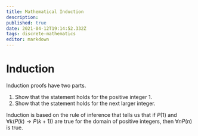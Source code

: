 ```yaml
---
title: Mathematical Induction
description: 
published: true
date: 2021-04-12T19:14:52.332Z
tags: discrete-mathematics
editor: markdown
---
```


# Induction

Induction proofs have two parts.
1. Show that the statement holds for the positive integer $1$.
2. Show that the statement holds for the next larger integer.

Induction is based on the rule of inference that tells us that if $P(1)$ and $\forall k(P(k) \rightarrow P(k+1))$ are true for the domain of positive integers, then $\forall n P(n)$ is true.